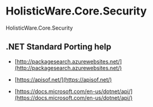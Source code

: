 # HolisticWare.Core.Security

HolisticWare.Core.Security

## .NET Standard Porting help

*   [http://packagesearch.azurewebsites.net/](http://packagesearch.azurewebsites.net/)

*   [https://apisof.net/](https://apisof.net/)

*   [https://docs.microsoft.com/en-us/dotnet/api/](https://docs.microsoft.com/en-us/dotnet/api/)
